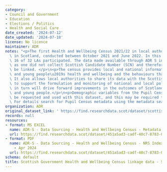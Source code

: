 ```yaml
---
category:
- Council and Government
- Education
- Elections / Politics
- Health and Social Care
date_created: '2024-07-12'
date_updated: '2024-07-18'
license: No licence
maintainer: ADR
notes: "<p>The first Health and Wellbeing Census 2021/22 in local authority (LA) schools\
  \ in Scotland, conducted between October 2021 and June 2022. In this data collection\
  \ 16 of 32 LAs participated. The data made available through ADR S includes 15 LAs\
  \ as one did not collect Scottish Candidate Number (SCN) and therefore could not\
  \ be linked. </p>\n<p>The census provides local and national information on children\
  \ and young people\u2019s health and wellbeing and the behaviours that affect wellbeing.\
  \ It also allows local authorities to share its data with the Scottish Government\
  \ to support the formulation and monitoring of national and local policies, which\
  \ in turn will drive forward improvements in the outcomes of Scotland\u2019s children\
  \ and young people.</p>\n<p>Demographic variables from the Pupil Census data can\
  \ be requested and used with this dataset, and this may be required to define cohorts.\
  \ For details search for Pupil Census metadata using the metadata search.</p>"
organization: ADR
original_dataset_link: ' https://find.researchdata.scot/dataset/scottish-government-health-and-wellbeing-census'
records: null
resources:
- format: MS EXCEL
  name: ADR-S - Data Sourcing - Health and Wellbeing Census - Metadata
  url: https://find.researchdata.scot/dataset/451a5ad3-cadf-40c7-8783-07b14eafe6e3/resource/3fa4fa1f-4321-412f-88b1-18cef54eb310/download/adr-s-data-sourcing-health-and-wellbeing-census-metadata.xlsx
- format: PDF
  name: ADR-S - Data Sourcing - Health and Wellbeing Census - NRS Indexing Report
    - Apr 2024
  url: https://find.researchdata.scot/dataset/451a5ad3-cadf-40c7-8783-07b14eafe6e3/resource/d9ca73a4-c62f-46b6-850f-37fb9d576e72/download/adr-s-data-sourcing-health-and-wellbeing-census-nrs-indexing-report-apr-2024.pdf
schema: default
title: Scottish Government Health and Wellbeing Census linkage data - Scotland
---
```

